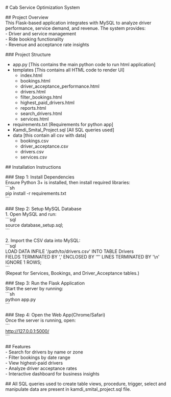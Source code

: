 \# Cab Service Optimization System

\#\# Project Overview  
This Flask-based application integrates with MySQL to analyze driver performance, service demand, and revenue. The system provides:  
\- Driver and service management  
\- Ride booking functionality  
\- Revenue and acceptance rate insights

\#\#\# Project Structure

- app.py \[This contains the main python code to run html application\]  
- templates \[This contains all HTML code to render UI\]  
  - index.html  
  - bookings.html  
  - driver\_acceptance\_performance.html  
  - drivers.html  
  - filter\_bookings.html  
  - highest\_paid\_drivers.html  
  - reports.html  
  - search\_drivers.html  
  - services.html  
- requirements.txt \[Requirements for python app\]  
- Kamdi\_Smital\_Project.sql \[All SQL queries used\]  
- data \[this contain all csv with data\]  
  - bookings.csv  
  - driver\_acceptance.csv  
  - drivers.csv  
  - services.csv

\#\# Installation Instructions

\#\#\# Step 1: Install Dependencies  
Ensure Python 3+ is installed, then install required libraries:  
\`\`\`sh  
pip install \-r requirements.txt  
\`\`\`

\#\#\# Step 2: Setup MySQL Database  
1\. Open MySQL and run:  
\`\`\`sql  
source database\_setup.sql;  
\`\`\`

2\. Import the CSV data into MySQL:  
\`\`\`sql  
LOAD DATA INFILE '/path/to/drivers.csv' INTO TABLE Drivers  
FIELDS TERMINATED BY ',' ENCLOSED BY '"' LINES TERMINATED BY '\\n' IGNORE 1 ROWS;  
\`\`\`  
(Repeat for Services, Bookings, and Driver\_Acceptance tables.)

\#\#\# Step 3: Run the Flask Application  
Start the server by running:  
\`\`\`sh  
python app.py  
\`\`\`

\#\#\# Step 4: Open the Web App(Chrome/Safari)  
Once the server is running, open:  
\`\`\`  
http://127.0.0.1:5000/  
\`\`\`

\#\# Features  
\- Search for drivers by name or zone  
\- Filter bookings by date range  
\- View highest-paid drivers  
\- Analyze driver acceptance rates  
\- Interactive dashboard for business insights

\#\# All SQL queries used to create table views, procedure, trigger, select and manipulate data are present in kamdi\_smital\_project.sql file.   
